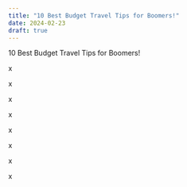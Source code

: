 ```yaml
---
title: "10 Best Budget Travel Tips for Boomers!"
date: 2024-02-23
draft: true
---
```


10 Best Budget Travel Tips for Boomers!

<!--more--> x

x

x

x

x

x

x

x
